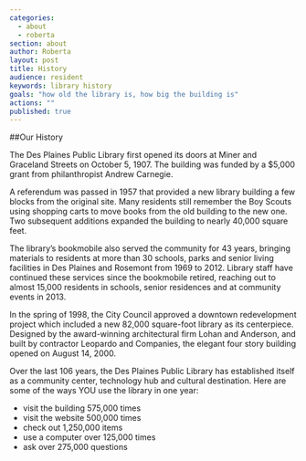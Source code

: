 ```yaml
---
categories: 
  - about
  - roberta
section: about
author: Roberta
layout: post
title: History
audience: resident
keywords: library history
goals: "how old the library is, how big the building is"
actions: ""
published: true
---
```


##Our History

The Des Plaines Public Library first opened its doors at Miner and Graceland Streets on October 5, 1907.  The building was funded by a $5,000 grant from philanthropist Andrew Carnegie.  

A referendum was passed in 1957 that provided a new library building a few blocks from the original site.  Many residents still remember the Boy Scouts using shopping carts to move books from the old building to the new one. Two subsequent additions expanded the building to nearly 40,000 square feet.

The library’s bookmobile also served the community for 43 years, bringing materials to residents at more than 30 schools, parks and senior living facilities in Des Plaines and Rosemont from 1969 to 2012. Library staff have continued these services since the bookmobile retired, reaching out to almost 15,000 residents in schools, senior residences and at community events in 2013.

In the spring of 1998, the City Council approved a downtown redevelopment project which included a new 82,000 square-foot library as its centerpiece.  Designed by the award-winning architectural firm Lohan and Anderson, and built by contractor Leopardo and Companies, the elegant four story building opened on August 14, 2000. 

Over the last 106 years, the Des Plaines Public Library has established itself as a community center, technology hub and cultural destination. Here are some of the ways YOU use the library in one year:

- visit the building 575,000 times
- visit the website 500,000 times
- check out 1,250,000 items 
- use a computer over 125,000 times
- ask over 275,000 questions 


